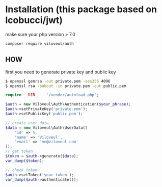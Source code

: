 

# Installation (this package based on lcobucci/jwt)

make sure your php version > 7.0

```bash
composer require viloveul/auth
```

## HOW

first you need to generate private key and public key
```bash
$ openssl genrsa -out private.pem -aes256 4096
$ openssl rsa -pubout -in private.pem -out public.pem
```

```php
require __DIR__ . '/vendor/autoload.php';

$auth = new Viloveul\Auth\Authentication($your_phrase);
$auth->setPrivateKey('private.pem');
$auth->setPublicKey('public.pem');

// create user data
$data = new Viloveul\Auth\UserData([
	'id' => 5,
	'name' => 'Viloveul',
	'email' => 'me@viloveul.com'
]);
// get token
$token = $auth->generate($data);
var_dump($token);

// check token
$auth->setToken('your token');
var_dump($auth->authenticate());

```